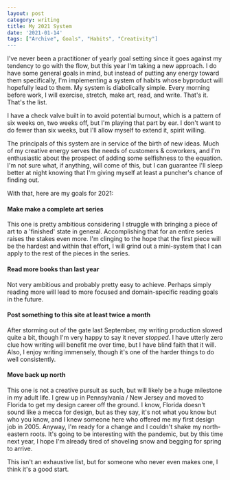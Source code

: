 ```yaml
---
layout: post
category: writing
title: My 2021 System
date: '2021-01-14'
tags: ["Archive", Goals", "Habits", "Creativity"]
---
```


I've never been a practitioner of yearly goal setting since it goes against my tendency to go with the flow, but this year I'm taking a new approach. I do have some general goals in mind, but instead of putting any energy toward them specifically, I'm implementing a system of habits whose byproduct will hopefully lead to them. My system is diabolically simple. Every morning before work, I will exercise, stretch, make art, read, and write. That's it. That's the list.

<!--more-->

I have a check valve built in to avoid potential burnout, which is a pattern of six weeks on, two weeks off, but I'm playing that part by ear. I don't want to do fewer than six weeks, but I'll allow myself to extend it, spirit willing.

The principals of this system are in service of the birth of new ideas. Much of my creative energy serves the needs of customers & coworkers, and I'm enthusiastic about the prospect of adding some selfishness to the equation. I'm not sure what, if anything, will come of this, but I can guarantee I'll sleep better at night knowing that I'm giving myself at least a puncher's chance of finding out.

With that, here are my goals for 2021:

#### Make make a complete art series

This one is pretty ambitious considering I struggle with bringing a piece of art to a 'finished' state in general. Accomplishing that for an entire series raises the stakes even more. I'm clinging to the hope that the first piece will be the hardest and within that effort, I will grind out a mini-system that I can apply to the rest of the pieces in the series.

#### Read more books than last year

Not very ambitious and probably pretty easy to achieve. Perhaps simply reading more will lead to more focused and domain-specific reading goals in the future.

#### Post something to this site at least twice a month

After storming out of the gate last September, my writing production slowed quite a bit, though I'm very happy to say it never _stopped_. I have utterly zero clue how writing will benefit me over time, but I have blind faith that it will. Also, I enjoy writing immensely, though it's one of the harder things to do well consistently.

#### Move back up north

This one is not a creative pursuit as such, but will likely be a huge milestone in my adult life. I grew up in Pennsylvania / New Jersey and moved to Florida to get my design career off the ground. I know, Florida doesn't sound like a mecca for design, but as they say, it's not what you know but who you know, and I knew someone here who offered me my first design job in 2005. Anyway, I'm ready for a change and I couldn't shake my north-eastern roots. It's going to be interesting with the pandemic, but by this time next year, I hope I'm already tired of shoveling snow and begging for spring to arrive.

This isn't an exhaustive list, but for someone who never even makes one, I think it's a good start.
